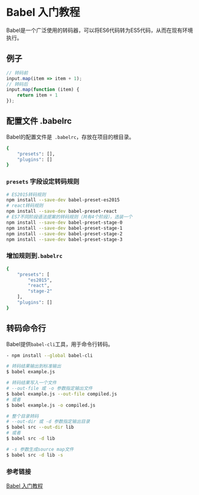 # Babel 入门教程

Babel是一个广泛使用的转码器，可以将ES6代码转为ES5代码，从而在现有环境执行。

## 例子

``` js
// 转码前
input.map(item => item + 1);
// 转码后
input.map(function (item) { 
    return item + 1
});
```

## 配置文件 .babelrc

Babel的配置文件是` .babelrc`，存放在项目的根目录。

``` bash
{
    "presets": [],
    "plugins": []
}
```

### `presets` 字段设定转码规则

``` bash
# ES2015转码规则
npm install --save-dev babel-preset-es2015
# react转码规则
npm install --save-dev babel-preset-react
# ES7不同阶段语法提案的转码规则（共有4个阶段），选装一个
npm install --save-dev babel-preset-stage-0
npm install --save-dev babel-preset-stage-1
npm install --save-dev babel-preset-stage-2
npm install --save-dev babel-preset-stage-3
```

### 增加规则到`.babelrc`

```bash
{
	"presets": [
		"es2015",
		"react",
		"stage-2"
	],
	"plugins": []
}
```



## 转码命令行

Babel提供`babel-cli`工具，用于命令行转码。

``` bash
- npm install --global babel-cli

# 转码结果输出到标准输出
$ babel example.js

# 转码结果写入一个文件
# --out-file 或 -o 参数指定输出文件
$ babel example.js --out-file compiled.js
# 或者
$ babel example.js -o compiled.js

# 整个目录转码
# --out-dir 或 -d 参数指定输出目录
$ babel src --out-dir lib
# 或者
$ babel src -d lib

# -s 参数生成source map文件
$ babel src -d lib -s
```

### 参考链接
[Babel 入门教程](https://www.ruanyifeng.com/blog/2016/01/babel.html)